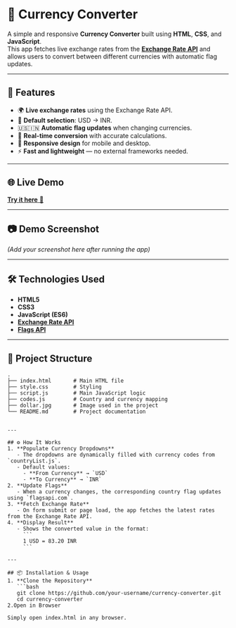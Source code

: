 # 💱 Currency Converter

A simple and responsive **Currency Converter** built using **HTML**, **CSS**, and **JavaScript**.  
This app fetches live exchange rates from the **[Exchange Rate API](https://open.er-api.com)** and allows users to convert between different currencies with automatic flag updates.

---

## 🚀 Features
- 🌍 **Live exchange rates** using the Exchange Rate API.
- 📌 **Default selection**: USD → INR.
- 🇺🇸🇮🇳 **Automatic flag updates** when changing currencies.
- 🔄 **Real-time conversion** with accurate calculations.
- 📱 **Responsive design** for mobile and desktop.
- ⚡ **Fast and lightweight** — no external frameworks needed.

---

## 🌐 Live Demo
[**Try it here** 🚀](https://currency-converter-biswa.netlify.app)  

---

## 📷 Demo Screenshot
*(Add your screenshot here after running the app)*

---

## 🛠️ Technologies Used
- **HTML5**
- **CSS3**
- **JavaScript (ES6)**
- **[Exchange Rate API](https://open.er-api.com)**
- **[Flags API](https://flagsapi.com)**

---

## 📂 Project Structure
```plaintext
.
├── index.html       # Main HTML file
├── style.css        # Styling
├── script.js        # Main JavaScript logic
├── codes.js         # Country and currency mapping
├── dollar.jpg       # Image used in the project
└── README.md        # Project documentation


---

## ⚙️ How It Works
1. **Populate Currency Dropdowns**  
   - The dropdowns are dynamically filled with currency codes from `countryList.js`.
   - Default values:  
     - **From Currency** → `USD`  
     - **To Currency** → `INR`
2. **Update Flags**  
   - When a currency changes, the corresponding country flag updates using `flagsapi.com`.
3. **Fetch Exchange Rate**  
   - On form submit or page load, the app fetches the latest rates from the Exchange Rate API.
4. **Display Result**  
   - Shows the converted value in the format:  
     ```
     1 USD = 83.20 INR
     ```

---

## 📦 Installation & Usage
1. **Clone the Repository**
   ```bash
   git clone https://github.com/your-username/currency-converter.git
   cd currency-converter
2.Open in Browser

Simply open index.html in any browser.
